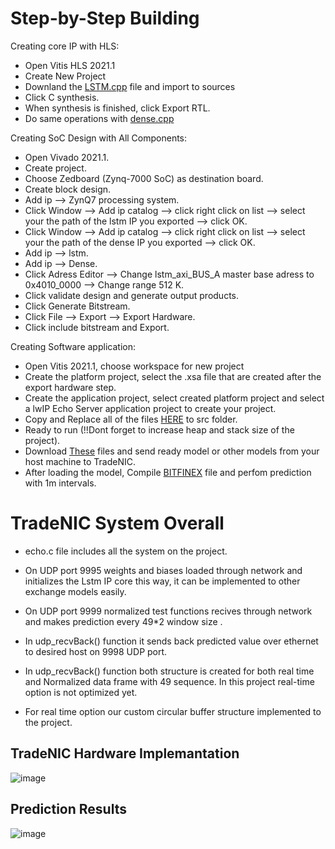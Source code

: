 # Step-by-Step Building 

Creating core IP with HLS:
* Open Vitis HLS 2021.1
* Create New Project
* Downland the [LSTM.cpp](https://github.com/DHLSan/TradeNIC/blob/main/LSTM_HLS_VitisHls2021.1/LSTM.cpp) file and import to sources
* Click C synthesis.
* When synthesis is finished, click Export RTL.
* Do same operations with [dense.cpp](https://github.com/DHLSan/TradeNIC/blob/main/LSTM_HLS_VitisHls2021.1/dense.cpp)

Creating SoC Design with All Components:
* Open Vivado 2021.1.
* Create project.
* Choose Zedboard (Zynq-7000 SoC) as destination board.
* Create block design.
* Add ip --> ZynQ7 processing system.
* Click Window --> Add ip catalog --> click right click on list --> select your the path of the lstm IP you exported --> click OK.
* Click Window --> Add ip catalog --> click right click on list --> select your the path of the dense IP you exported --> click OK.
* Add ip --> lstm.
* Add ip --> Dense.
* Click Adress Editor --> Change lstm_axi_BUS_A master base adress to 0x4010_0000  --> Change range 512 K.
* Click validate design and generate output products.
* Click Generate Bitstream.
* Click File --> Export --> Export Hardware.
* Click include bitstream and Export.

Creating Software application:
* Open Vitis 2021.1, choose workspace for new project
* Create the platform project, select the .xsa file that are created after the export hardware step.
* Create the application project, select created platform project and select a lwIP Echo Server application project to create your project.
* Copy and Replace all of the files [HERE](https://github.com/DHLSan/TradeNIC/tree/main/TradeNIC_HW_Vitis2021.1) to src folder. 
* Ready to run (!!Dont forget to increase heap and stack size of the project).
* Download [These](https://github.com/DHLSan/TradeNIC/tree/main/LoadingModelUDP) files and send ready model or other models from your host machine to TradeNIC.
* After loading the model, Compile [BITFINEX](https://github.com/DHLSan/TradeNIC/blob/main/Bitfinex_API/bitfinex.py) file and perfom prediction with 1m intervals.



# TradeNIC System Overall
- echo.c file includes all the system on the project.    

- On UDP port 9995 weights and biases loaded through network and initializes the Lstm IP core this way, it can be implemented to other exchange models easily.   

- On UDP port 9999 normalized test functions recives through network and makes prediction every 49*2 window size .

- In udp_recvBack() function it sends back predicted value over ethernet to desired host on 9998 UDP port.

- In udp_recvBack() function both structure is created for both real time and Normalized data frame with 49 sequence. In this project real-time option is not optimized yet.

- For real time option our custom circular buffer structure implemented to the project.

## TradeNIC Hardware Implemantation

![image](https://user-images.githubusercontent.com/98567140/173881009-ea405000-f291-4ab6-b58a-12e1d92fb73d.png)

## Prediction Results
![image](https://user-images.githubusercontent.com/98567140/173881218-afa94804-0893-4b31-bffa-bc309a371040.png)
